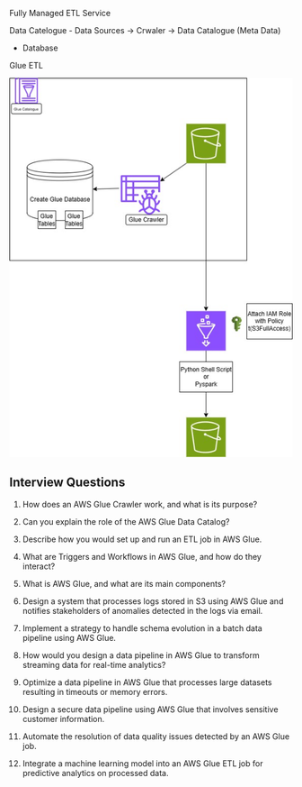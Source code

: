 Fully Managed ETL Service

Data Catelogue - Data Sources -> Crwaler -> Data Catalogue (Meta Data)
- Database



Glue ETL


![Glue POC](<../images/Glue POC.jpg>)




Interview Questions
-------------------
1. How does an AWS Glue Crawler work, and what is its purpose?

2. Can you explain the role of the AWS Glue Data Catalog?

3. Describe how you would set up and run an ETL job in AWS Glue.

4. What are Triggers and Workflows in AWS Glue, and how do they interact?

5. What is AWS Glue, and what are its main components?

6. Design a system that processes logs stored in S3 using AWS Glue and notifies
stakeholders of anomalies detected in the logs via email.

7. Implement a strategy to handle schema evolution in a batch data pipeline using AWS
Glue.

8. How would you design a data pipeline in AWS Glue to transform streaming data for
real-time analytics?

9. Optimize a data pipeline in AWS Glue that processes large datasets resulting in timeouts
or memory errors.

10. Design a secure data pipeline using AWS Glue that involves sensitive customer
information.

11. Automate the resolution of data quality issues detected by an AWS Glue job.

12. Integrate a machine learning model into an AWS Glue ETL job for predictive analytics on
processed data.
